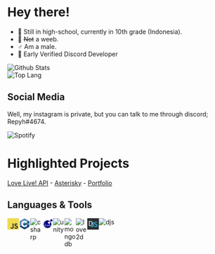 # Hey there!

- 📖 Still in high-school, currently in 10th grade (Indonesia).
- 🏹 ~~Not~~ a weeb.
- ♂️ Am a male.
- 💬 Early Verified Discord Developer

![Github Stats](https://github-readme-stats.vercel.app/api?username=repyh&theme=radical)<br />
![Top Lang](https://github-readme-stats.vercel.app/api/top-langs/?username=repyh&theme=radical)

## Social Media
Well, my instagram is private, but you can talk to me through discord; Repyh#4674.

![Spotify](https://spotify-umber.vercel.app/api/spotify)

# Highlighted Projects
[Love Live! API](https://loveliveapi.herokuapp.com) - [Asterisky](https://asterisky.net/) - [Portfolio](https://repyh.me/)

## Languages & Tools
<img align="left" alt="JavaScript" width="26px" src="https://raw.githubusercontent.com/github/explore/80688e429a7d4ef2fca1e82350fe8e3517d3494d/topics/javascript/javascript.png" /> <img align="left" alt="cplusplus" width="26px" src="https://raw.githubusercontent.com/github/explore/80688e429a7d4ef2fca1e82350fe8e3517d3494d/topics/cpp/cpp.png" /> <img align="left" alt="csharp" width="26px" src="https://seeklogo.com/images/C/c-sharp-c-logo-02F17714BA-seeklogo.com.png" /> <img align="left" alt="lua" width="26px" src="https://raw.githubusercontent.com/github/explore/80688e429a7d4ef2fca1e82350fe8e3517d3494d/topics/lua/lua.png" /> <img align="left" alt="unity" width="26px" src="https://brandslogos.com/wp-content/uploads/images/large/unity-logo.png" /> <img align="left" alt="mongodb" width="26px" src="https://infinapps.com/wp-content/uploads/2018/10/mongodb-logo.png" /> <img align="left" alt="love2d" width="26px" src="https://pbs.twimg.com/profile_images/698939763353481216/pDuLHUDg.png" /> <img align="left" alt="djs" width="26px" src="https://raw.githubusercontent.com/github/explore/888aa7196bdda1de09e848148fc5929ccfe49ab6/topics/discord-js/discord-js.png" /> <img align="left" alt="djs" width="90px" src="https://firebase.google.com/downloads/brand-guidelines/PNG/logo-standard.png?hl=id" />
